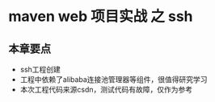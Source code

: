 # maven web 项目实战 之 ssh
## 本章要点
* ssh工程创建
* 工程中依赖了alibaba连接池管理器等组件，很值得研究学习
* 本次工程代码来源csdn，测试代码有故障，仅作为参考
